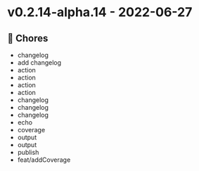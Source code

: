 # v0.2.14-alpha.14 - 2022-06-27

## 🧹 Chores
- changelog
- add changelog
- action
- action
- action
- action
- changelog
- changelog
- changelog
- echo
- coverage
- output
- output
- publish
- feat/addCoverage